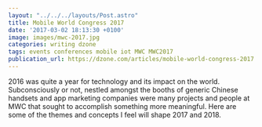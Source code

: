 ```yaml
---
layout: "../../../layouts/Post.astro"
title: Mobile World Congress 2017
date: '2017-03-02 18:13:30 +0100'
image: images/mwc-2017.jpg
categories: writing dzone
tags: events conferences mobile iot MWC MWC2017
publication_url: https://dzone.com/articles/mobile-world-congress-2017
---
```


2016 was quite a year for technology and its impact on the world. Subconsciously or not, nestled amongst the booths of generic Chinese handsets and app marketing companies were many projects and people at MWC that sought to accomplish something more meaningful. Here are some of the themes and concepts I feel will shape 2017 and 2018.
